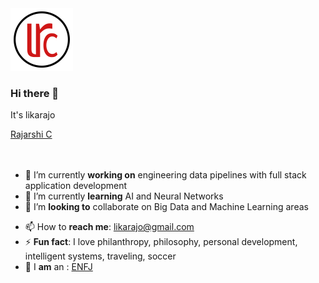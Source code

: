 <div align="left">
  <img alt="Logo" src="logo.png" width="100" />
</div>

### Hi there 👋

It's likarajo

<script src="https://platform.linkedin.com/badges/js/profile.js" async defer type="text/javascript"></script>

<div class="badge-base LI-profile-badge" data-locale="en_US" data-size="medium" data-theme="light" data-type="VERTICAL" data-vanity="likarajo" data-version="v1"><a class="badge-base__link LI-simple-link" href="https://www.linkedin.com/in/likarajo?trk=profile-badge">Rajarshi C</a></div>
              

<br />
<br />

- 🔭 I’m currently **working on** engineering data pipelines with full stack application development
- 🌱 I’m currently **learning** AI and Neural Networks
- 👯 I’m **looking to** collaborate on Big Data and Machine Learning areas 
<!-- - 🤔 I’m looking for help with -->
<!-- - 💬 Ask me about anything -->
- 📫 How to **reach me**: likarajo@gmail.com
- ⚡ **Fun fact**: I love philanthropy, philosophy, personal development, intelligent systems, traveling, soccer 
- 👀 I **am** an : [ENFJ](https://www.16personalities.com/enfj-personality)

